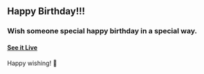 ## Happy Birthday!!!

### Wish someone special happy birthday in a special way.

#### [See it Live](lifeafter619.github.io/happy-birthday/)

Happy wishing! 🎉
